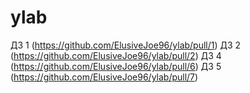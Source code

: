# ylab
ДЗ 1 (https://github.com/ElusiveJoe96/ylab/pull/1)
ДЗ 2 (https://github.com/ElusiveJoe96/ylab/pull/2)
ДЗ 4 (https://github.com/ElusiveJoe96/ylab/pull/6)
ДЗ 5 (https://github.com/ElusiveJoe96/ylab/pull/7)
